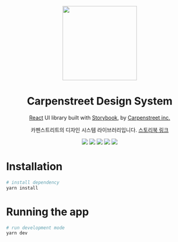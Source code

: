<p align="center">
    <a href="https://nextjs.org/"><img src="https://www.notion.so/image/https%3A%2F%2Fs3-us-west-2.amazonaws.com%2Fsecure.notion-static.com%2Faab6e0c1-24ac-4d98-b51c-7b06b856d111%2Fcarpen_Logo7.png?table=block&id=8ea4db50-bd6b-472d-ab17-b94316e850e3&spaceId=3ca5c8cf-4427-4a61-9743-a5170fd19fe2&width=250&userId=5b80016f-86ed-4687-a7ca-939d1c243e8b&cache=v2" height="200"></a>
</p>

<h1 align="center">Carpenstreet Design System</h1>

<p align="center">
    <a href="https://react.dev/">React</a> UI library built with <a href="https://storybook.js.org/">Storybook</a>, by <a href="https://www.acon3d.com/ko">Carpenstreet inc.</a>
</p>

<p align="center">
    카펜스트리트의 디자인 시스템 라이브러리입니다. <a href="https://designsystem.carpenstreet.com/">스토리북 링크</a>
</p>

<p align="center">
    <img src="https://img.shields.io/badge/Node.js-v18.17.0-green?logo=nodedotjs">
    <img src="https://img.shields.io/badge/yarn-v1.22.17-288fbc?logo=yarn">
    <img src="https://img.shields.io/badge/React-18.2.0-017fa6?logo=react">
    <img src="https://img.shields.io/badge/storybook-7.0.2-ff66cc?logo=storybook">
    <a href="https://github.com/carpenstreet/carpenstreet-desgin-system"><img src="https://img.shields.io/badge/GitHub-%23121011?logo=github&logoColor=white"></a>
</p>

# Installation
```bash
# install dependency
yarn install
```

# Running the app
```bash
# run development mode
yarn dev
```
